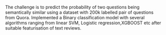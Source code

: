 The challenge is to predict the probability of two questions being semantically similar using a 
dataset with 200k labelled pair of questions from Quora.
Implemented a Binary classification model with several algorithms ranging from linear SVM,
Logistic regression,XGBOOST etc after suitable featurisation of text reviews.

